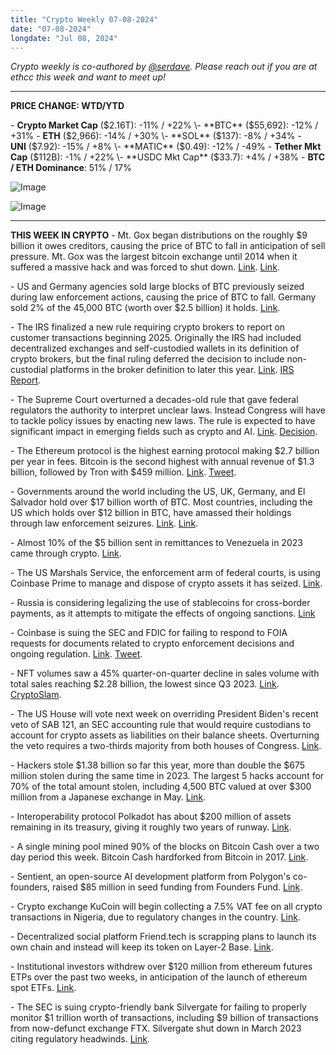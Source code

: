 ```yaml
---
title: "Crypto Weekly 07-08-2024"
date: "07-08-2024"
longdate: "Jul 08, 2024"
---
```



*Crypto weekly is co-authored by [@serdave](https://twitter.com/serdave_eth). Please reach out if you are at ethcc this week and want to meet up!*  

---

**PRICE CHANGE: WTD/YTD**

\- **Crypto Market Cap** ($2.16T): -11% / +22%
\- **BTC** ($55,692): -12% / +31%
\- **ETH** ($2,966): -14% / +30%
\- **SOL** ($137): -8% / +34%
\- **UNI** ($7.92): -15% / +8%
\- **MATIC** ($0.49): -12% / -49%
\- **Tether Mkt Cap** ($112B): -1% / +22%
\- **USDC Mkt Cap** ($33.7): +4% / +38%
\- **BTC / ETH Dominance**: 51% / 17%


![Image](/images/07-08-2024-1.png)

![Image](/images/07-08-2024-2.png)
  

---

**THIS WEEK IN CRYPTO**
\- Mt. Gox began distributions on the roughly $9 billion it owes creditors, causing the price of BTC to fall in anticipation of sell pressure. Mt. Gox was the largest bitcoin exchange until 2014 when it suffered a massive hack and was forced to shut down. [Link](https://www.cnbc.com/2024/07/05/crypto-market-bloodbath-as-mt-gox-bitcoin-btc-payout-approaches.html). [Link](https://www.theblock.co/post/303586/mt-gox-moves-nearly-47229-btc-ahead-of-9-billion-payout). 

\- US and Germany agencies sold large blocks of BTC previously seized during law enforcement actions, causing the price of BTC to fall. Germany sold 2% of the 45,000 BTC (worth over $2.5 billion) it holds. [Link](https://fortune.com/crypto/2024/06/27/us-germany-sold-off-bitcoins-foreign-reserves/). 

\- The IRS finalized a new rule requiring crypto brokers to report on customer transactions beginning 2025. Originally the IRS had included decentralized exchanges and self-custodied wallets in its definition of crypto brokers, but the final ruling deferred the decision to include non-custodial platforms in the broker definition to later this year. [Link](https://www.coindesk.com/policy/2024/06/28/us-treasury-issues-crypto-tax-regime-for-2025-delays-rules-for-non-custodians/). [IRS Report](https://public-inspection.federalregister.gov/2024-14004.pdf). 

\- The Supreme Court overturned a decades-old rule that gave federal regulators the authority to interpret unclear laws. Instead Congress will have to tackle policy issues by enacting new laws. The rule is expected to have significant impact in emerging fields such as crypto and AI. [Link](https://www.bloomberg.com/news/articles/2024-06-28/supreme-court-overturns-chevron-ruling-in-blow-to-agency-power). [Decision](https://www.supremecourt.gov/opinions/23pdf/22-451_7m58.pdf). 

\- The Ethereum protocol is the highest earning protocol making $2.7 billion per year in fees. Bitcoin is the second highest with annual revenue of $1.3 billion, followed by Tron with $459 million. [Link](https://unchainedcrypto.com/ethereum-earns-2-7-billion-in-fees-each-year-lookonchain/). [Tweet](https://x.com/lookonchain/status/1808411819700277746). 

\- Governments around the world including the US, UK, Germany, and El Salvador hold over $17 billion worth of BTC. Most countries, including the US which holds over $12 billion in BTC, have amassed their holdings through law enforcement seizures. [Link](https://decrypt.co/238587/17-8-billion-bitcoin-is-still-sitting-in-these-government-wallets-arkham). [Link](https://fortune.com/crypto/2024/06/27/us-germany-sold-off-bitcoins-foreign-reserves/). 

\- Almost 10% of the $5 billion sent in remittances to Venezuela in 2023 came through crypto. [Link](https://www.bloomberg.com/news/articles/2024-07-05/crypto-remittances-becomes-key-for-venezuelan-migrants-supporting-families). 

\- The US Marshals Service, the enforcement arm of federal courts, is using Coinbase Prime to manage and dispose of crypto assets it has seized. [Link]([https://www.theblock.co/post/302924/us-marshals-service-picks-coinbase-to-custody-its-assets-as-part-of-a-32-5-million-contract). 

\- Russia is considering legalizing the use of stablecoins for cross-border payments, as it attempts to mitigate the effects of ongoing sanctions. [Link]()

\- Coinbase is suing the SEC and FDIC for failing to respond to FOIA requests for documents related to crypto enforcement decisions and ongoing regulation. [Link](https://www.coindesk.com/policy/2024/06/27/coinbase-accuses-us-sec-fdic-of-improperly-blocking-document-requests/). [Tweet](https://x.com/iampaulgrewal/status/1806299309836746909). 

\- NFT volumes saw a 45% quarter-on-quarter decline in sales volume with total sales reaching $2.28 billion, the lowest since Q3 2023. [Link](https://decrypt.co/238316/draftkings-us-courts-nfts-securities). [CryptoSlam](https://www.cryptoslam.io/nftglobal?headerPeriod=30d&timeFrame=month). 

\- The US House will vote next week on overriding President Biden's recent veto of SAB 121, an SEC accounting rule that would require custodians to account for crypto assets as liabilities on their balance sheets. Overturning the veto requires a two-thirds majority from both houses of Congress. [Link](https://www.theblock.co/post/303779/us-house-to-vote-next-week-on-overriding-president-bidens-veto-of-sab-121). 

\- Hackers stole $1.38 billion so far this year, more than double the $675 million stolen during the same time in 2023. The largest 5 hacks account for 70% of the total amount stolen, including 4,500 BTC valued at over $300 million from a Japanese exchange in May. [Link](https://decrypt.co/238668/bitcoin-exchange-hack-leads-surging-crypto-stolen-2024). 

\- Interoperability protocol Polkadot has about $200 million of assets remaining in its treasury, giving it roughly two years of runway. [Link](https://unchainedcrypto.com/polkadot-expects-245-million-multi-chain-treasury-to-run-dry-in-2-years/). 

\- A single mining pool mined 90% of the blocks on Bitcoin Cash over a two day period this week. Bitcoin Cash hardforked from Bitcoin in 2017. [Link](https://theminermag.com/news/2024-07-05/bitcoin-cash-phoenix-mining-block). 

\- Sentient, an open-source AI development platform from Polygon's co-founders, raised $85 million in seed funding from Founders Fund. [Link](https://www.theblock.co/post/302983/peter-thiel-founders-fund-sentient-funding-ai-polygon). 

\- Crypto exchange KuCoin will begin collecting a 7.5% VAT fee on all crypto transactions in Nigeria, due to regulatory changes in the country. [Link](https://decrypt.co/238532/kucoin-vat-tax-nigeria-sec). 

\- Decentralized social platform Friend.tech is scrapping plans to launch its own chain and instead will keep its token on Layer-2 Base. [Link](https://decrypt.co/238460/friend-tech-plunges-25-hits-all-time-low-after-saying-itll-stay-on-base-l2). 

\- Institutional investors withdrew over $120 million from ethereum futures ETPs over the past two weeks, in anticipation of the launch of ethereum spot ETFs. [Link](https://www.coindesk.com/markets/2024/07/02/ethereum-products-see-highest-outflows-since-2022-ahead-of-ether-etfs/). 

\- The SEC is suing crypto-friendly bank Silvergate for failing to properly monitor $1 trillion worth of transactions, including $9 billion of transactions from now-defunct exchange FTX. Silvergate shut down in March 2023 citing regulatory headwinds. [Link](https://decrypt.co/237976/sec-sues-silvergate-misleading-statements-ftx-collapse). 
